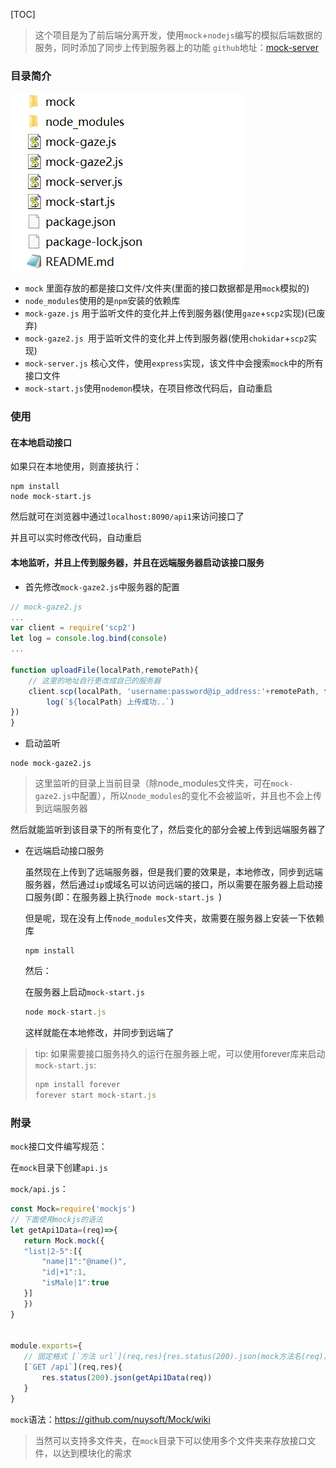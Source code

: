 [TOC]

> 这个项目是为了前后端分离开发，使用`mock`+`nodejs`编写的模拟后端数据的服务，同时添加了同步上传到服务器上的功能
> `github`地址：[mock-server](https://github.com/LicaiMaker/mock-server.git)
### 目录简介

![目录结构](../../_media/imgs/%E7%9B%AE%E5%BD%95%E7%BB%93%E6%9E%84-1597659240636.png)

- `mock` 里面存放的都是接口文件/文件夹(里面的接口数据都是用`mock`模拟的)
- `node_modules`使用的是`npm`安装的依赖库
- `mock-gaze.js` 用于监听文件的变化并上传到服务器(使用`gaze`+`scp2`实现)(已废弃)
- `mock-gaze2.js `用于监听文件的变化并上传到服务器(使用`chokidar`+`scp2`实现)
- `mock-server.js` 核心文件，使用`express`实现，该文件中会搜索`mock`中的所有接口文件
- `mock-start.js`使用`nodemon`模块，在项目修改代码后，自动重启

### 使用

#### 在本地启动接口

如果只在本地使用，则直接执行：

```shell
npm install
node mock-start.js
```

然后就可在浏览器中通过`localhost:8090/api1`来访问接口了

并且可以实时修改代码，自动重启

#### 本地监听，并且上传到服务器，并且在远端服务器启动该接口服务

- 首先修改`mock-gaze2.js`中服务器的配置

```js
// mock-gaze2.js
...
var client = require('scp2')
let log = console.log.bind(console)
...

function uploadFile(localPath,remotePath){
	// 这里的地址自行更改成自己的服务器
	client.scp(localPath, 'username:password@ip_address:'+remotePath, function(err) {
		log(`${localPath} 上传成功..`) 
})
}
```

- 启动监听

```shell
node mock-gaze2.js
```

> 这里监听的目录上当前目录（除node_modules文件夹，可在`mock-gaze2.js`中配置），所以`node_modules`的变化不会被监听，并且也不会上传到远端服务器

然后就能监听到该目录下的所有变化了，然后变化的部分会被上传到远端服务器了

- 在远端启动接口服务

  虽然现在上传到了远端服务器，但是我们要的效果是，本地修改，同步到远端服务器，然后通过`ip`或域名可以访问远端的接口，所以需要在服务器上启动接口服务(即：在服务器上执行`node mock-start.js `)

  但是呢，现在没有上传`node_modules`文件夹，故需要在服务器上安装一下依赖库

  ```
  npm install 
  ```

  然后：

  在服务器上启动`mock-start.js`

  ```js
  node mock-start.js
  ```

  这样就能在本地修改，并同步到远端了

> tip: 如果需要接口服务持久的运行在服务器上呢，可以使用forever库来启动`mock-start.js`:
>
> ```js
> npm install forever
> forever start mock-start.js
> ```
>
> 



### 附录

`mock`接口文件编写规范：

在`mock`目录下创建`api.js`

`mock/api.js`：

 ```js
const Mock=require('mockjs')
// 下面使用mockjs的语法
let getApi1Data=(req)=>{
	return Mock.mock({
	"list|2-5":[{
		"name|1":"@name()",
		"id|+1":1,
		"isMale|1":true 
	}]
	}) 
}  
  

module.exports={
	// 固定格式 [`方法 url`](req,res){res.status(200).json(mock方法名(req))}
	[`GET /api`](req,res){
		res.status(200).json(getApi1Data(req))
	}
}
 ```

`mock`语法：https://github.com/nuysoft/Mock/wiki

> 当然可以支持多文件夹，在`mock`目录下可以使用多个文件夹来存放接口文件，以达到模块化的需求